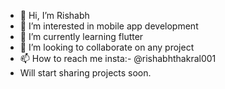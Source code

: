 - 👋 Hi, I’m Rishabh
- 👀 I’m interested in mobile app development
- 🌱 I’m currently learning flutter
- 💞️ I’m looking to collaborate on any project
- 📫 How to reach me insta:- @rishabhthakral001 
- Will start sharing projects soon. 
